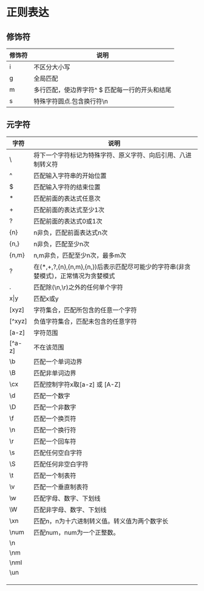 # 正则表达



## 修饰符

|修饰符|说明|
| ---- | ---- |
| i | 不区分大小写 |
| g | 全局匹配 |
| m | 多行匹配，使边界字符^ $ 匹配每一行的开头和结尾 |
| s | 特殊字符圆点.包含换行符\n |



##  元字符

| 字符   | 说明                                                         |
| ------ | ------------------------------------------------------------ |
| \      | 将下一个字符标记为特殊字符、原义字符、向后引用、八进制转义符 |
| ^      | 匹配输入字符串的开始位置                                     |
| $      | 匹配输入字符的结束位置                                       |
| *      | 匹配前面的表达式任意次                                       |
| +      | 匹配前面的表达式至少1次                                      |
| ?      | 匹配前面的表达式0或1次                                       |
| {n}    | n非负，匹配前面表达式n次                                     |
| {n,}   | n非负，匹配至少n次                                           |
| {n,m}  | n,m非负，匹配至少n次，最多m次                                |
| ?      | 在(*,+,?,{n},{n,m},{n,})后表示匹配尽可能少的字符串(非贪婪模式)，正常情况为贪婪模式 |
| .      | 匹配除(\n,\r)之外的任何单个字符                              |
| x\|y   | 匹配x或y                                                     |
| [xyz]  | 字符集合，匹配所包含的任意一个字符                           |
| [^xyz] | 负值字符集合，匹配未包含的任意字符                           |
| [a-z]  | 字符范围                                                     |
| [^a-z] | 不在该范围                                                   |
| \b     | 匹配一个单词边界                                             |
| \B     | 匹配非单词边界                                               |
| \cx    | 匹配控制字符x取[a-z] 或 [A-Z]                                |
| \d     | 匹配一个数字                                                 |
| \D     | 匹配一个非数字                                               |
| \f     | 匹配一个换页符                                               |
| \n     | 匹配一个换行符                                               |
| \r     | 匹配一个回车符                                               |
| \s     | 匹配任何空白字符                                             |
| \S     | 匹配任何非空白字符                                           |
| \t     | 匹配一个制表符                                               |
| \v     | 匹配一个垂直制表符                                           |
| \w     | 匹配字母、数字、下划线                                       |
| \W     | 匹配非字母、数字、下划线                                     |
| \xn    | 匹配n，n为十六进制转义值。转义值为两个数字长                 |
| \num   | 匹配num，num为一个正整数。                                   |
| \n     |                                                              |
| \nm    |                                                              |
| \nml   |                                                              |
| \un    |                                                              |
|        |                                                              |
|        |                                                              |
|        |                                                              |



